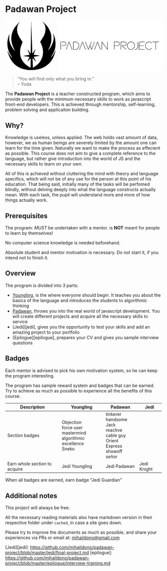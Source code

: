 # Padawan Project

<p align="center">
  <img src="./logo.png" alt="PadawanProject Logo"/>
</p>

> “You will find only what you bring in.” <br/>
> – Yoda

The **Padawan Project** is a teacher constructed program, which aims to provide
people with the minimum necessary skills to work as javascript front-end
developers. This is achieved through mentorship, self-learning, problem solving
and applicaiton building.

## Why?
Knowledge is useless, unless applied. The web holds vast amount of data,
however, we as human beings are severely limited by the amount one can learn for
the time given. Naturally we want to make the process as effecient as
possible.
This course does not aim to give a complete reference to the language,
but rather give introduction into the world of JS and the necessary skills to
learn on your own.

All of this is achieved without cluttering the mind with theory and language specifics, which will not be of any use for the person at this point of his education. That being said, initially many of the tasks will be perfomed blindly, without delving deeply into what the language constructs actually mean. With each task, the pupil will understand more and more of how things actually work.

## Prerequisites
The program:
    _MUST_ be undertaken with a mentor.
    is **NOT** meant for people to learn by themselves!

No computer science knowledge is needed beforehand.

Absolute student and mentor motivation is necessary. Do not start it, if you
intend not to finish it.

## Overview
The program is divided into 3 parts:
- [Youngling][youngling], is the where everyone should begin. It teaches you
  about the basics of the language and introduces the students to algorithmic
  thinking
- [Padawan][padawan], throws you into the real world of javascript
  development. You will create different projects and acquire all the necessary
  skills to service
- [Jedi][jedi], gives you the opportunity to test your skills and add an amazing
  project to your portfolio
- [Epilogue][epilogue], prepares your CV and gives you sample interview questions


## Badges
Each mentor is advised to pick his own motivation system, so he can keep the
program interesting.

The program has sample reward system and badges that can be earned. Try to
achieve as much as possible to experience all the benefits of this course.

|Description| Youngling | Padawan | Jedi |
| - | - | - | - |
|Section badges| Objection <br> force user <br> mastermind <br> algorithmic excellence <br> Sneko| tinkerer <br> handsome Jack <br> reactive <br> cable guy <br> Orient Express <br> showoff <br> señor ||
|Earn whole section to acquire| Jedi Youngling | Jedi Padawan | Jedi Knight|

When all badges are earned, earn badge "Jedi Guardian"

## Additional notes
This project will always be free.

All the necessary reading materials also have markdown version in their
respective folder under `cached`, in case a site goes down.

Please try to improve the documents as much as possible, and share your
experiences via PRs or email at: mihaildono@gmail.com

[youngling]: https://github.com/mihaildono/padawan-project/blob/master/youngling/introduction.md
[padawan]: https://github.com/mihaildono/padawan-project/blob/master/padawan/introduction.md
[Jedi][jedi]: https://github.com/mihaildono/padawan-project/blob/master/jedi/final-project.md
[epilogue]: https://github.com/mihaildono/padawan-project/blob/master/epilogue/interview-training.md
